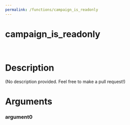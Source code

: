 ```yaml
---
permalink: /functions/campaign_is_readonly
---
```

# campaign_is_readonly  
&nbsp;  
# Description  
(No description provided. Feel free to make a pull request!) 
&nbsp;  
# Arguments
### argument0

&nbsp;    



